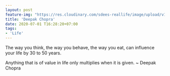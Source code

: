 ```yaml
---
layout: post
feature-img: "https://res.cloudinary.com/sdees-reallife/image/upload/v1555658919/sample_feature_img.png"
title: 'Deepak Chopra'
date: 2020-07-01 T16:28:20+07:00
tags:
- 'Life'
---
```

The way you think, the way you behave, the way you eat, can influence your life by 30 to 50 years.

<i class="fa fa-child" style="color:plum"></i>

Anything that is of value in life only multiplies when it is given. ~ Deepak Chopra
